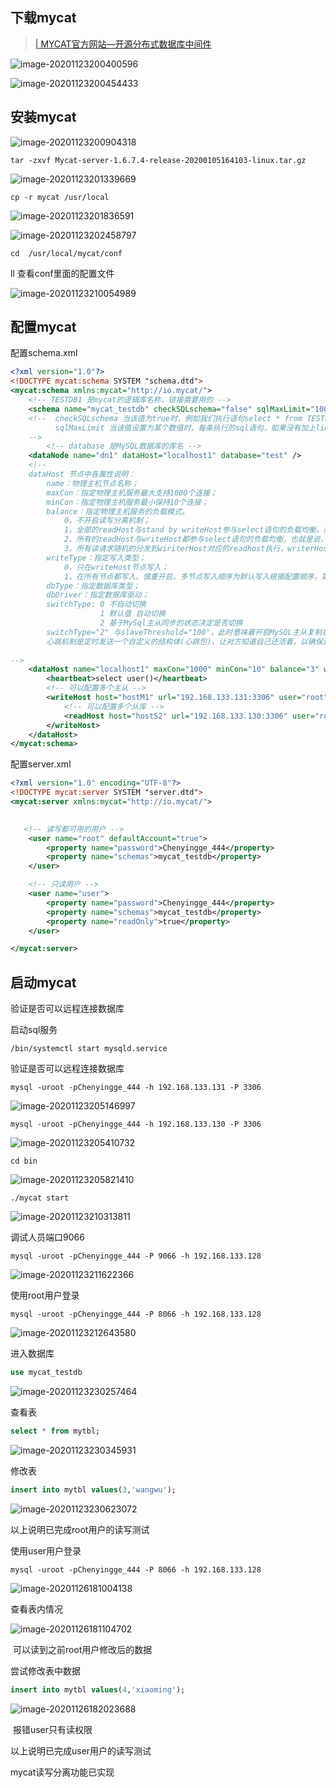 ## 	下载mycat

> [| MYCAT官方网站—开源分布式数据库中间件](http://www.mycat.org.cn/)

![image-20201123200400596](https://github.com/MonkeyCookster/MarkdownPhotos-Repository/typora-user-images/image-20201123200400596.png)

![image-20201123200454433](https://github.com/MonkeyCookster/MarkdownPhotos-Repository/typora-user-images/image-20201123200454433.png)

## 	安装mycat

![image-20201123200904318](https://github.com/MonkeyCookster/MarkdownPhotos-Repository/typora-user-images/image-20201123200904318.png)

```shell
tar -zxvf Mycat-server-1.6.7.4-release-20200105164103-linux.tar.gz
```

![image-20201123201339669](https://github.com/MonkeyCookster/MarkdownPhotos-Repository/typora-user-images/image-20201123201339669.png)



``` shell
cp -r mycat /usr/local
```



![image-20201123201836591](https://github.com/MonkeyCookster/MarkdownPhotos-Repository/typora-user-images/image-20201123201836591.png)



![image-20201123202458797](https://github.com/MonkeyCookster/MarkdownPhotos-Repository/typora-user-images/image-20201123202458797.png)

```shell 
cd  /usr/local/mycat/conf
```



ll 查看conf里面的配置文件

![image-20201123210054989](https://github.com/MonkeyCookster/MarkdownPhotos-Repository/typora-user-images/image-20201123210054989.png)



## 配置mycat

配置schema.xml

```xml
<?xml version="1.0"?>
<!DOCTYPE mycat:schema SYSTEM "schema.dtd">
<mycat:schema xmlns:mycat="http://io.mycat/">
    <!-- TESTDB1 是mycat的逻辑库名称，链接需要用的 -->
    <schema name="mycat_testdb" checkSQLschema="false" sqlMaxLimit="100" dataNode="dn1"></schema>
	<!--  checkSQLschema 当该值为true时，例如我们执行语句select * from TESTDB.company 。mycat会把语句修改为 select * from company 去掉TESTDB。
		  sqlMaxLimit 当该值设置为某个数值时，每条执行的sql语句，如果没有加上limit语句，Mycat会自动加上对应的值。不写的话，默认返回所有的值。
	-->
        <!-- database 是MySQL数据库的库名 -->
    <dataNode name="dn1" dataHost="localhost1" database="test" />
    <!--
    dataHost 节点中各属性说明：
        name：物理主机节点名称；
        maxCon：指定物理主机服务最大支持1000个连接；
        minCon：指定物理主机服务最小保持10个连接；
		balance：指定物理主机服务的负载模式。
            0，不开启读写分离机制；
            1，全部的readHost与stand by writeHost参与select语句的负载均衡，简单的说，当双主双从模式(M1->S1，M2->S2，并且M1与 M2互为主备)，正常情况下，M2,S1,S2都参与select语句的负载均衡；
            2，所有的readHost与writeHost都参与select语句的负载均衡，也就是说，当系统的写操作压力不大的情况下，所有主机都可以承担负载均衡；
			3，所有读请求随机的分发到wiriterHost对应的readhost执行，writerHost不负担读压力，注意balance=3只在1.4版本后有，1.3版本没有
        writeType：指定写入类型；
            0，只在writeHost节点写入；
            1，在所有节点都写入。慎重开启，多节点写入顺序为默认写入根据配置顺序，第一个挂掉切换另一个；
        dbType：指定数据库类型；
        dbDriver：指定数据库驱动；
		switchType: 0 不自动切换
					1 默认值 自动切换
					2 基于MySql主从同步的状态决定是否切换
		switchType="2" 与slaveThreshold="100"，此时意味着开启MySQL主从复制状态绑定的读写分离与切换机制。
		心跳机制是定时发送一个自定义的结构体(心跳包)，让对方知道自己还活着，以确保连接的有效性的机制。
        
-->
    <dataHost name="localhost1" maxCon="1000" minCon="10" balance="3" writeType="0" dbType="mysql" dbDriver="native" switchType="1"  slaveThreshold="100">
        <heartbeat>select user()</heartbeat>
        <!-- 可以配置多个主从 -->
        <writeHost host="hostM1" url="192.168.133.131:3306" user="root" password="Chenyingge_444">
            <!-- 可以配置多个从库 -->
            <readHost host="hostS2" url="192.168.133.130:3306" user="root" password="Chenyingge_444" />
        </writeHost>
    </dataHost>
</mycat:schema>
```



配置server.xml

```xml
<?xml version="1.0" encoding="UTF-8"?>
<!DOCTYPE mycat:server SYSTEM "server.dtd">
<mycat:server xmlns:mycat="http://io.mycat/">
   

   <!-- 读写都可用的用户 -->
    <user name="root" defaultAccount="true">
        <property name="password">Chenyingge_444</property>
        <property name="schemas">mycat_testdb</property>
    </user>

    <!-- 只读用户 -->
    <user name="user">
        <property name="password">Chenyingge_444</property>
        <property name="schemas">mycat_testdb</property>
        <property name="readOnly">true</property>
    </user>

</mycat:server>
```



## 启动mycat

验证是否可以远程连接数据库



启动sql服务 

```shell 
/bin/systemctl start mysqld.service
```



验证是否可以远程连接数据库

```shell 
mysql -uroot -pChenyingge_444 -h 192.168.133.131 -P 3306
```



![image-20201123205146997](https://github.com/MonkeyCookster/MarkdownPhotos-Repository/typora-user-images/image-20201123205146997.png)

```shell 
mysql -uroot -pChenyingge_444 -h 192.168.133.130 -P 3306
```



![image-20201123205410732](https://github.com/MonkeyCookster/MarkdownPhotos-Repository/typora-user-images/image-20201123205410732.png)

```shell
cd bin
```



![image-20201123205821410](https://github.com/MonkeyCookster/MarkdownPhotos-Repository/typora-user-images/image-20201123205821410.png)

```shell
./mycat start
```



![image-20201123210313811](https://github.com/MonkeyCookster/MarkdownPhotos-Repository/typora-user-images/image-20201123210313811.png)



调试人员端口9066

```shell	
mysql -uroot -pChenyingge_444 -P 9066 -h 192.168.133.128
```

![image-20201123211622366](https://github.com/MonkeyCookster/MarkdownPhotos-Repository/typora-user-images/image-20201123211622366.png)



使用root用户登录

```shell	
mysql -uroot -pChenyingge_444 -P 8066 -h 192.168.133.128
```



![image-20201123212643580](https://github.com/MonkeyCookster/MarkdownPhotos-Repository/typora-user-images/image-20201123212643580.png)



进入数据库

```sql
use mycat_testdb
```



![image-20201123230257464](https://github.com/MonkeyCookster/MarkdownPhotos-Repository/typora-user-images/image-20201123230257464.png)

查看表

```sql
select * from mytbl;
```



![image-20201123230345931](https://github.com/MonkeyCookster/MarkdownPhotos-Repository/typora-user-images/image-20201123230345931.png)

修改表

```sql
insert into mytbl values(3,'wangwu');
```



![image-20201123230623072](https://github.com/MonkeyCookster/MarkdownPhotos-Repository/typora-user-images/image-20201123230623072.png)



以上说明已完成root用户的读写测试







使用user用户登录

```shell	
mysql -uroot -pChenyingge_444 -P 8066 -h 192.168.133.128
```

![image-20201126181004138](https://github.com/MonkeyCookster/MarkdownPhotos-Repository/typora-user-images/image-20201126181004138.png)

查看表内情况

![image-20201126181104702](https://github.com/MonkeyCookster/MarkdownPhotos-Repository/typora-user-images/image-20201126181104702.png)

​                                                                                   可以读到之前root用户修改后的数据



尝试修改表中数据

```sql
insert into mytbl values(4,'xiaoming');
```



![image-20201126182023688](https://github.com/MonkeyCookster/MarkdownPhotos-Repository/typora-user-images/image-20201126182023688.png)

​                                     报错user只有读权限

以上说明已完成user用户的读写测试



mycat读写分离功能已实现
